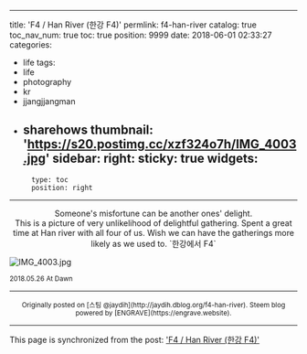 
---
title: 'F4 / Han River (한강 F4)'
permlink: f4-han-river
catalog: true
toc_nav_num: true
toc: true
position: 9999
date: 2018-06-01 02:33:27
categories:
- life
tags:
- life
- photography
- kr
- jjangjjangman
- sharehows
thumbnail: 'https://s20.postimg.cc/xzf324o7h/IMG_4003.jpg'
sidebar:
    right:
        sticky: true
widgets:
    -
        type: toc
        position: right
---


<center>
Someone's misfortune can be another ones' delight. 
<br>This is a picture of very unlikelihood of delightful gathering.
Spent a great time at Han river with all four of us.
Wish we can have the gatherings more likely as we used to.
`한강에서 F4`
</center>

![IMG_4003.jpg](https://s20.postimg.cc/xzf324o7h/IMG_4003.jpg)
<div class=text-right><sub>2018.05.26 At Dawn</sub></div>

***
<center><sup>Originally posted on [스팀 @jaydih](http://jaydih.dblog.org/f4-han-river). Steem blog powered by [ENGRAVE](https://engrave.website).</sup></center>

- - -

This page is synchronized from the post: ['F4 / Han River (한강 F4)'](https://steemit.com/@jaydih/f4-han-river)
